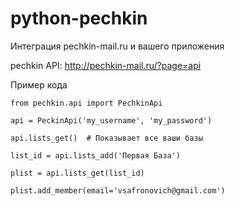 python-pechkin
==============

Интеграция pechkin-mail.ru и вашего приложения

pechkin API: http://pechkin-mail.ru/?page=api

Пример кода

    from pechkin.api import PechkinApi

    api = PeckinApi('my_username', 'my_password')

    api.lists_get()  # Показывает все ваши базы

    list_id = api.lists_add('Первая База')

    plist = api.lists_get(list_id)

    plist.add_member(email='vsafronovich@gmail.com')

